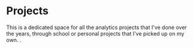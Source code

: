 # Projects
This is a dedicated space for all the analytics projects that I've done over the years, through school or personal projects that I've picked up on my own. . 
